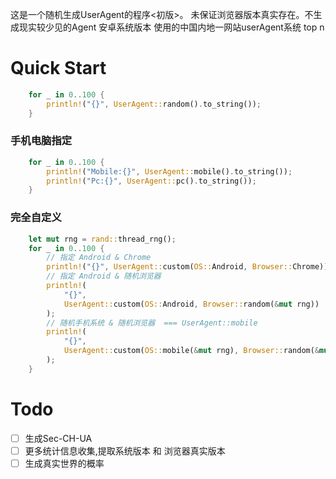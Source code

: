 这是一个随机生成UserAgent的程序<初版>。
未保证浏览器版本真实存在。不生成现实较少见的Agent
安卓系统版本 使用的中国内地一网站userAgent系统 top n

# Quick Start
```rust
    for _ in 0..100 {
        println!("{}", UserAgent::random().to_string());
    }
```
 ### 手机电脑指定
 ```rust
     for _ in 0..100 {
         println!("Mobile:{}", UserAgent::mobile().to_string());
         println!("Pc:{}", UserAgent::pc().to_string());
     }
 ```
 ### 完全自定义
 ```rust
     let mut rng = rand::thread_rng();
     for _ in 0..100 {
         // 指定 Android & Chrome
         println!("{}", UserAgent::custom(OS::Android, Browser::Chrome));
         // 指定 Android & 随机浏览器
         println!(
             "{}",
             UserAgent::custom(OS::Android, Browser::random(&mut rng))
         );
         // 随机手机系统 & 随机浏览器  === UserAgent::mobile
         println!(
             "{}",
             UserAgent::custom(OS::mobile(&mut rng), Browser::random(&mut rng))
         );
     }
 ```

# Todo
- [ ] 生成Sec-CH-UA
- [ ] 更多统计信息收集,提取系统版本 和 浏览器真实版本
- [ ] 生成真实世界的概率